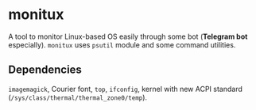 # monitux
A tool to monitor Linux-based OS easily through some bot (**Telegram bot** especially). `monitux` uses `psutil` module and some command utilities.

## Dependencies
`imagemagick`, Courier font, `top`, `ifconfig`, kernel with new ACPI standard (`/sys/class/thermal/thermal_zone0/temp`).

